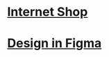 # [**Internet Shop**](https://ilyadevn.github.io/InternetShop/) 
# [**Design in Figma**](https://www.figma.com/file/7mkYDEx5X0e9sNbm3mRu6d/booriva-original%26fan-(Copy)?node-id=0%3A1&mode=dev)